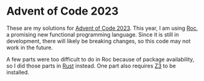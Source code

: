 # Advent of Code 2023

These are my solutions for [Advent of Code 2023]. This year, I am using [Roc],
a promising new functional programming language. Since it is still in development,
there will likely be breaking changes, so this code may not work in the future.

A few parts were too difficult to do in Roc because of package availability, so
I did those parts in [Rust] instead. One part also requires [Z3] to be installed.

[Advent of Code 2023]: https://adventofcode.com/2023
[Roc]: https://www.roc-lang.org/
[Rust]: https://www.rust-lang.org/
[Z3]: https://github.com/Z3Prover/z3
